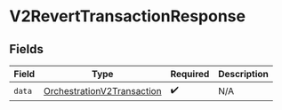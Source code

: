 # V2RevertTransactionResponse


## Fields

| Field                                                                           | Type                                                                            | Required                                                                        | Description                                                                     |
| ------------------------------------------------------------------------------- | ------------------------------------------------------------------------------- | ------------------------------------------------------------------------------- | ------------------------------------------------------------------------------- |
| `data`                                                                          | [OrchestrationV2Transaction](../../models/shared/orchestrationv2transaction.md) | :heavy_check_mark:                                                              | N/A                                                                             |
